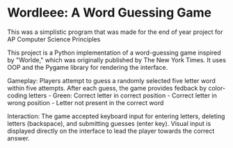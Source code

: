 # Wordleee: A Word Guessing Game
This was a simplistic program that was made for the end of year project for AP Computer Science Principles

This project is a Python implementation of a word-guessing game inspired by "Worlde,"
which was originally published by The New York Times. It uses OOP and the Pygame library
for rendering the interface.

Gameplay:
  Players attempt to guess a randomly selected five letter word within five attempts.
  After each guess, the game provides fedback by color-coding letters
    - Green: Correct letter in correct position
    - Correct letter in wrong position
    - Letter not present in the correct word

Interaction:
  The game accepted keyboard input for entering letters, deleting letters (backspace), and submitting guesses (enter key).
  Visual input is displayed directly on the interface to lead the player towards the correct answer.
